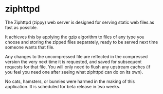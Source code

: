 ziphttpd
========

The Ziphttpd (zippy) web server is designed for serving static web files as fast as possible.

It achieves this by applying the gzip algorithm to files of any type you choose and storing the zipped files separately, ready to be served next time someone wants that file.

Any changes to the uncompressed file are reflected in the compressed version the very next time it is requested, and saved for subsequent requests for that file. You will only need to flush any upstream caches (if you feel you need one after seeing what ziphttpd can do on its own).

No cats, hamsters, or bunnies were harmed in the making of this application. It is scheduled for beta release in two weeks.
